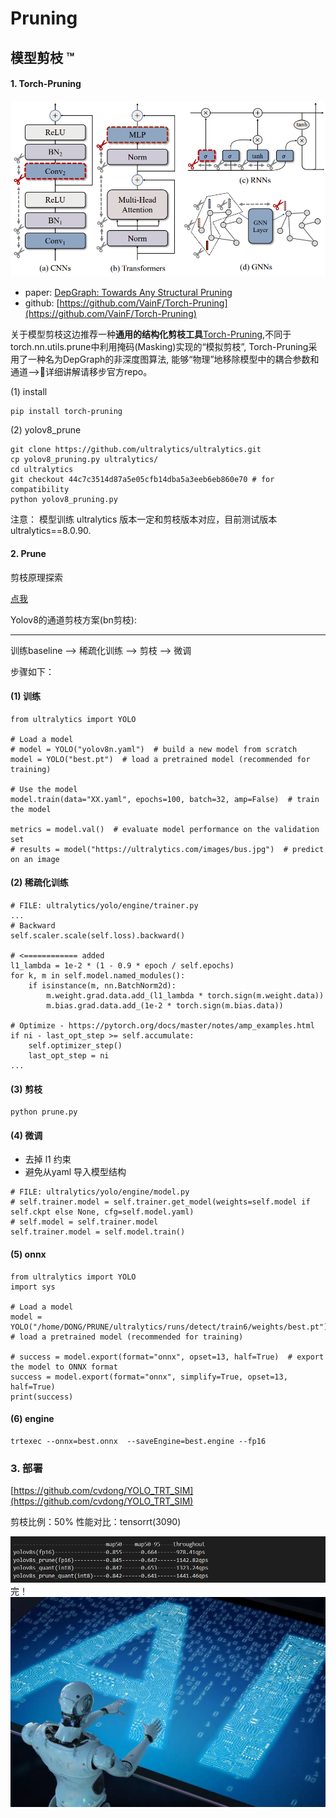 # Pruning

## 模型剪枝 ™️

#### 1. Torch-Pruning

![](./images/intro.png)

* paper: [DepGraph: Towards Any Structural Pruning](https://arxiv.org/abs/2301.12900)
* github: [https://github.com/VainF/Torch-Pruning](https://github.com/VainF/Torch-Pruning)

关于模型剪枝这边推荐一种**通用的结构化剪枝工具**[Torch-Pruning](https://github.com/VainF/Torch-Pruning),不同于torch.nn.utils.prune中利用掩码(Masking)实现的“模拟剪枝”, Torch-Pruning采用了一种名为DepGraph的非深度图算法, 能够“物理”地移除模型中的耦合参数和通道-->🚀详细讲解请移步官方repo。

(1) install

```
pip install torch-pruning
```

(2) yolov8_prune

```
git clone https://github.com/ultralytics/ultralytics.git 
cp yolov8_pruning.py ultralytics/
cd ultralytics 
git checkout 44c7c3514d87a5e05cfb14dba5a3eeb6eb860e70 # for compatibility
python yolov8_pruning.py
```

注意： 模型训练 ultralytics 版本一定和剪枝版本对应，目前测试版本 ultralytics==8.0.90.

#### 2. Prune

剪枝原理探索

[点我](https://u1g62ufvk30.feishu.cn/docx/MVrfdvgZfo6cQ3xeSkEcBLcKnrf)

Yolov8的通道剪枝方案(bn剪枝):

---

训练baseline --> 稀疏化训练 --> 剪枝 --> 微调

步骤如下：

#### (1) 训练

```
from ultralytics import YOLO

# Load a model
# model = YOLO("yolov8n.yaml")  # build a new model from scratch
model = YOLO("best.pt")  # load a pretrained model (recommended for training)

# Use the model
model.train(data="XX.yaml", epochs=100, batch=32, amp=False)  # train the model

metrics = model.val()  # evaluate model performance on the validation set
# results = model("https://ultralytics.com/images/bus.jpg")  # predict on an image

```

#### (2) 稀疏化训练

```
# FILE: ultralytics/yolo/engine/trainer.py
...
# Backward
self.scaler.scale(self.loss).backward()

# <============ added
l1_lambda = 1e-2 * (1 - 0.9 * epoch / self.epochs)
for k, m in self.model.named_modules():
    if isinstance(m, nn.BatchNorm2d):
        m.weight.grad.data.add_(l1_lambda * torch.sign(m.weight.data))
        m.bias.grad.data.add_(1e-2 * torch.sign(m.bias.data))

# Optimize - https://pytorch.org/docs/master/notes/amp_examples.html
if ni - last_opt_step >= self.accumulate:
    self.optimizer_step()
    last_opt_step = ni
...
```

#### (3) 剪枝

```
python prune.py  
```

#### (4) 微调

* 去掉 l1 约束
* 避免从yaml 导入模型结构

```
# FILE: ultralytics/yolo/engine/model.py
# self.trainer.model = self.trainer.get_model(weights=self.model if self.ckpt else None, cfg=self.model.yaml)
# self.model = self.trainer.model
self.trainer.model = self.model.train()
```

#### (5) onnx

```
from ultralytics import YOLO
import sys

# Load a model
model = YOLO("/home/DONG/PRUNE/ultralytics/runs/detect/train6/weights/best.pt")  # load a pretrained model (recommended for training)

# success = model.export(format="onnx", opset=13, half=True)  # export the model to ONNX format
success = model.export(format="onnx", simplify=True, opset=13, half=True) 
print(success)
```

#### (6) engine

```
trtexec --onnx=best.onnx  --saveEngine=best.engine --fp16
```

### 3. 部署

[https://github.com/cvdong/YOLO_TRT_SIM](https://github.com/cvdong/YOLO_TRT_SIM)

剪枝比例：50%
性能对比：tensorrt(3090)

![](./images/test.png)
完！
![](./images/dd.png)

